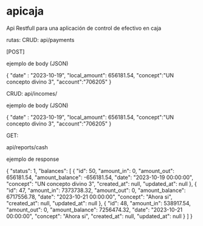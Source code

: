 # apicaja
 Api Restfull para una aplicación de control de efectivo en caja

 rutas:
CRUD:
 api/payments

[POST]

ejemplo de body (JSON)

{
        "date" : "2023-10-19",
        "local_amount": 656181.54,
        "concept":"UN concepto divino 3",
        "account":"706205"
    }

CRUD:
api/incomes/

ejemplo de body (JSON)

{
        "date" : "2023-10-19",
        "local_amount": 656181.54,
        "concept":"UN concepto divino 3",
        "account":"706205"
    }

GET:

api/reports/cash

ejemplo de response

{
    "status": 1,
    "balances": [
        {
            "id": 50,
            "amount_in": 0,
            "amount_out": 656181.54,
            "amount_balance": -656181.54,
            "date": "2023-10-19 00:00:00",
            "concept": "UN concepto divino 3",
            "created_at": null,
            "updated_at": null
        },
        {
            "id": 47,
            "amount_in": 7373738.32,
            "amount_out": 0,
            "amount_balance": 6717556.78,
            "date": "2023-10-21 00:00:00",
            "concept": "Ahora si",
            "created_at": null,
            "updated_at": null
        },
        {
            "id": 48,
            "amount_in": 538917.54,
            "amount_out": 0,
            "amount_balance": 7256474.32,
            "date": "2023-10-21 00:00:00",
            "concept": "Ahora si",
            "created_at": null,
            "updated_at": null
        }
    ]
}